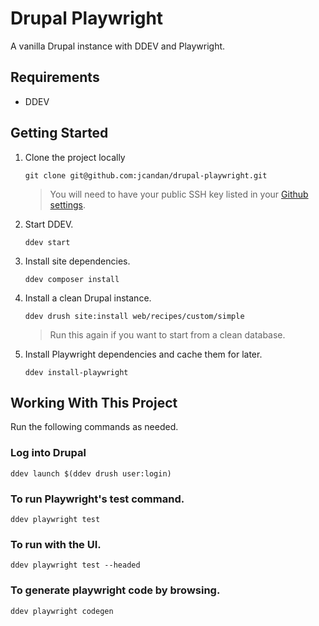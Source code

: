 # Drupal Playwright

A vanilla Drupal instance with DDEV and Playwright.

## Requirements

- DDEV

## Getting Started

1. Clone the project locally

   ```
   git clone git@github.com:jcandan/drupal-playwright.git
   ```

   > You will need to have your public SSH key listed in your [Github settings](https://github.com/settings/keys).

2. Start DDEV.

   ```
   ddev start
   ```

3. Install site dependencies.

   ```
   ddev composer install
   ```

4. Install a clean Drupal instance.

   ```
   ddev drush site:install web/recipes/custom/simple
   ```

   > Run this again if you want to start from a clean database.

5. Install Playwright dependencies and cache them for later.

   ```
   ddev install-playwright
   ```

## Working With This Project

Run the following commands as needed.

### Log into Drupal

```
ddev launch $(ddev drush user:login)
```

### To run Playwright's test command.

```
ddev playwright test
```

### To run with the UI.

```
ddev playwright test --headed
```

### To generate playwright code by browsing.

```
ddev playwright codegen
```
